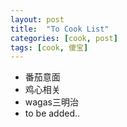 ```yaml
---
layout: post
title:  "To Cook List"
categories: [cook, post]
tags: [cook, 傻宝]
---
```


- 番茄意面
- 鸡心相关
- wagas三明治
- to be added..


